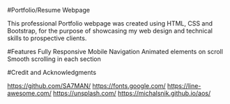 #Portfolio/Resume Webpage

This professional Portfolio webpage was created using HTML, CSS and Bootstrap, for the purpose of showcasing my web design and technical skills to prospective clients.

#Features
Fully Responsive
Mobile Navigation
Animated elements on scroll
Smooth scrolling in each section


#Credit and Acknowledgments

https://github.com/SA7MAN/
https://fonts.google.com/
https://line-awesome.com/
https://unsplash.com/
https://michalsnik.github.io/aos/

